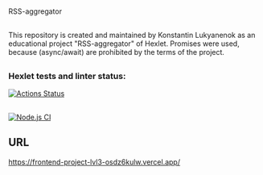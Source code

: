 #
RSS-aggregator

##
This repository is created and maintained by Konstantin Lukyanenok as an educational project "RSS-aggregator" of Hexlet. Promises were used, because (async/await) are prohibited by the terms of the project.

##
### Hexlet tests and linter status:
[![Actions Status](https://github.com/loukianen/frontend-project-lvl3/workflows/hexlet-check/badge.svg)](https://github.com/loukianen/frontend-project-lvl3/actions)

##
[![Node.js CI](https://github.com/loukianen/frontend-project-lvl3/workflows/Node.js%20CI/badge.svg)](https://github.com/loukianen/frontend-project-lvl3/actions)

## URL
https://frontend-project-lvl3-osdz6kulw.vercel.app/
